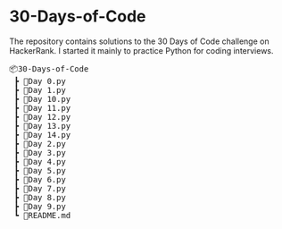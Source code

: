 # 30-Days-of-Code

The repository contains solutions to the 30 Days of Code challenge on HackerRank. I started it mainly to practice Python for coding interviews.

<pre>
📦30-Days-of-Code
 ┣ 📜Day 0.py
 ┣ 📜Day 1.py
 ┣ 📜Day 10.py
 ┣ 📜Day 11.py
 ┣ 📜Day 12.py
 ┣ 📜Day 13.py
 ┣ 📜Day 14.py
 ┣ 📜Day 2.py
 ┣ 📜Day 3.py
 ┣ 📜Day 4.py
 ┣ 📜Day 5.py
 ┣ 📜Day 6.py
 ┣ 📜Day 7.py
 ┣ 📜Day 8.py
 ┣ 📜Day 9.py
 ┗ 📜README.md
 </pre>
